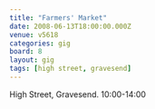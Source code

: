 ```yaml
---
title: "Farmers' Market"
date: 2008-06-13T18:00:00.000Z
venue: v5618
categories: gig
board: 8
layout: gig
tags: [high street, gravesend]
---
```

High Street, Gravesend.    10:00-14:00